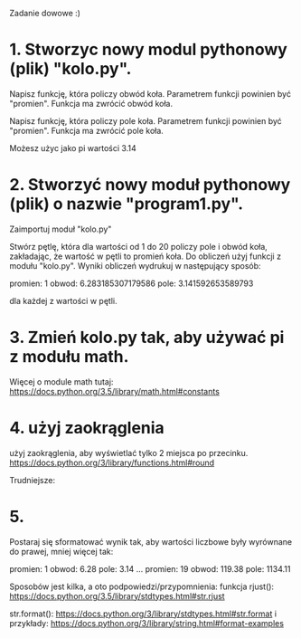 Zadanie dowowe :)

# 1. Stworzyc nowy modul pythonowy (plik) "kolo.py".

Napisz funkcję, która policzy obwód koła. Parametrem funkcji powinien być "promien". Funkcja ma zwrócić obwód koła.

Napisz funkcję, która policzy pole koła. Parametrem funkcji powinien być "promien". Funkcja ma zwrócić pole koła. 

Możesz użyc jako pi wartości 3.14

# 2. Stworzyć nowy moduł pythonowy (plik) o nazwie "program1.py".

Zaimportuj moduł "kolo.py"

Stwórz pętlę, która dla wartości od 1 do 20 policzy pole i obwód koła, zakładając, że wartość w pętli to promień koła.
Do obliczeń użyj funkcji z modułu "kolo.py". Wyniki obliczeń wydrukuj w następujący sposób:

promien:  1 obwod:  6.283185307179586 pole:  3.141592653589793

dla każdej z wartości w pętli. 

# 3. Zmień kolo.py tak, aby używać pi z modułu math.
Więcej o module math tutaj:
https://docs.python.org/3.5/library/math.html#constants

# 4. użyj zaokrąglenia
użyj zaokrąglenia, aby wyświetlać tylko 2 miejsca po przecinku. 
https://docs.python.org/3/library/functions.html#round

Trudniejsze:

# 5. 
Postaraj się sformatować wynik tak, aby wartości liczbowe były wyrównane do prawej, mniej więcej tak:

promien:    1 obwod:     6.28 pole:     3.14
...
promien:   19 obwod:   119.38 pole:  1134.11

Sposobów jest kilka, a oto podpowiedzi/przypomnienia:
funkcja rjust():
https://docs.python.org/3.5/library/stdtypes.html#str.rjust

str.format():
https://docs.python.org/3/library/stdtypes.html#str.format
i przykłady:
https://docs.python.org/3/library/string.html#format-examples